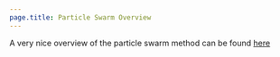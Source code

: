 ```yaml
---
page.title: Particle Swarm Overview
---
```

A very nice overview of the particle swarm method can be found [here](https://web2.qatar.cmu.edu/~gdicaro/15382/additional/CompIntelligence-Engelbrecht-ch16.pdf)
